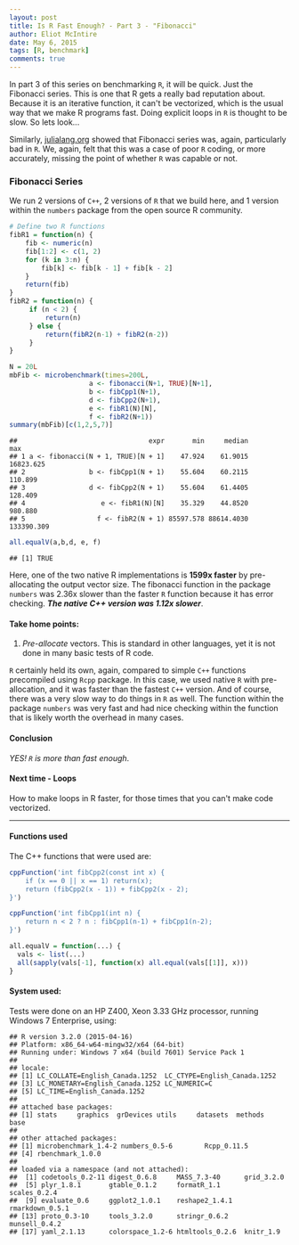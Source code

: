 ```yaml
---
layout: post
title: Is R Fast Enough? - Part 3 - "Fibonacci"
author: Eliot McIntire
date: May 6, 2015
tags: [R, benchmark]
comments: true
---
```


In part 3 of this series on benchmarking `R`, it will be quick. Just the Fibonacci series. This is one that R gets a really bad reputation about.  Because it is an iterative function, it can't be vectorized, which is the usual way that we make R programs fast. Doing explicit loops in `R` is thought to be slow. So lets look...

Similarly, [julialang.org](https://julialang.org) showed that Fibonacci series was, again, particularly bad in `R`. We, again, felt that this was a case of poor `R` coding, or more accurately, missing the point of whether `R` was capable or not.  

### Fibonacci Series

We run 2 versions of `C++`, 2 versions of `R` that we build here, and 1 version within the `numbers` package from the open source R community.







```r
# Define two R functions
fibR1 = function(n) {
    fib <- numeric(n)
    fib[1:2] <- c(1, 2)
    for (k in 3:n) {
        fib[k] <- fib[k - 1] + fib[k - 2]
    } 
    return(fib)
}
fibR2 = function(n) {
     if (n < 2) {
         return(n)
     } else {
         return(fibR2(n-1) + fibR2(n-2))
     }
}

N = 20L
mbFib <- microbenchmark(times=200L, 
                    a <- fibonacci(N+1, TRUE)[N+1], 
                    b <- fibCpp1(N+1), 
                    d <- fibCpp2(N+1), 
                    e <- fibR1(N)[N], 
                    f <- fibR2(N+1))
summary(mbFib)[c(1,2,5,7)]
```

```
##                                 expr       min     median        max
## 1 a <- fibonacci(N + 1, TRUE)[N + 1]    47.924    61.9015  16823.625
## 2                b <- fibCpp1(N + 1)    55.604    60.2115    110.899
## 3                d <- fibCpp2(N + 1)    55.604    61.4405    128.409
## 4                   e <- fibR1(N)[N]    35.329    44.8520    980.880
## 5                  f <- fibR2(N + 1) 85597.578 88614.4030 133390.309
```

```r
all.equalV(a,b,d, e, f)
```

```
## [1] TRUE
```

Here, one of the two native R implementations is **1599x faster** by pre-allocating the output vector size. The fibonacci function in the package `numbers` was 2.36x slower than the faster `R` function because it has error checking. ***The native C++ version was 1.12x slower***. 

#### Take home points:

1. *Pre-allocate* vectors. This is standard in other languages, yet it is not done in many basic tests of R code.

`R` certainly held its own, again, compared to simple `C++` functions precompiled using `Rcpp` package. In this case, we used native `R` with pre-allocation, and it was faster than the fastest `C++` version. And of course, there was a very slow way to do things in `R` as well. The function within the package `numbers` was very fast and had nice checking within the function that is likely worth the overhead in many cases. 

#### Conclusion

*YES! `R` is more than fast enough*.  

#### Next time - Loops

How to make loops in R faster, for those times that you can't make code vectorized.

--------------------

#### Functions used

The C++ functions that were used are:


```r
cppFunction('int fibCpp2(const int x) {
    if (x == 0 || x == 1) return(x);
    return (fibCpp2(x - 1)) + fibCpp2(x - 2);
}')

cppFunction('int fibCpp1(int n) {
    return n < 2 ? n : fibCpp1(n-1) + fibCpp1(n-2);
}')

all.equalV = function(...) {
  vals <- list(...)
  all(sapply(vals[-1], function(x) all.equal(vals[[1]], x)))
}
```

#### System used:
Tests were done on an HP Z400, Xeon 3.33 GHz processor, running Windows 7 Enterprise, using:


```
## R version 3.2.0 (2015-04-16)
## Platform: x86_64-w64-mingw32/x64 (64-bit)
## Running under: Windows 7 x64 (build 7601) Service Pack 1
## 
## locale:
## [1] LC_COLLATE=English_Canada.1252  LC_CTYPE=English_Canada.1252   
## [3] LC_MONETARY=English_Canada.1252 LC_NUMERIC=C                   
## [5] LC_TIME=English_Canada.1252    
## 
## attached base packages:
## [1] stats     graphics  grDevices utils     datasets  methods   base     
## 
## other attached packages:
## [1] microbenchmark_1.4-2 numbers_0.5-6        Rcpp_0.11.5         
## [4] rbenchmark_1.0.0    
## 
## loaded via a namespace (and not attached):
##  [1] codetools_0.2-11 digest_0.6.8     MASS_7.3-40      grid_3.2.0      
##  [5] plyr_1.8.1       gtable_0.1.2     formatR_1.1      scales_0.2.4    
##  [9] evaluate_0.6     ggplot2_1.0.1    reshape2_1.4.1   rmarkdown_0.5.1 
## [13] proto_0.3-10     tools_3.2.0      stringr_0.6.2    munsell_0.4.2   
## [17] yaml_2.1.13      colorspace_1.2-6 htmltools_0.2.6  knitr_1.9
```
